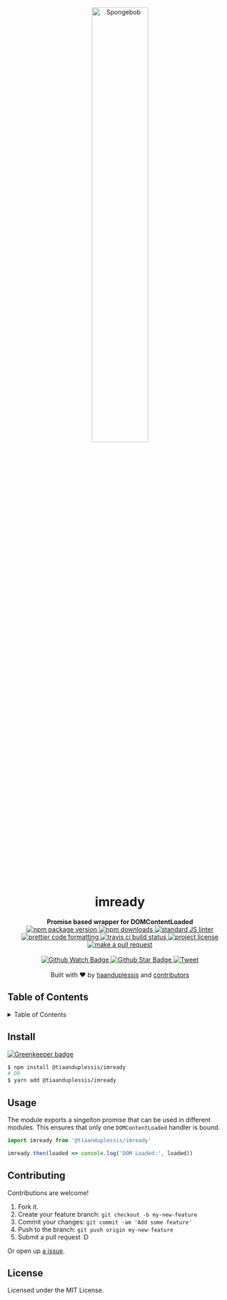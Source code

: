 
<div align="center">
  <img width="50%" src="http://pre06.deviantart.net/ebef/th/pre/i/2016/175/b/a/spongebob_spongebob_squarepants_33210738_2284_2140_by_holmesxeoncore-da7ikxm.jpg" alt="Spongebob"/>
</div>
<h1 align="center">imready</h1>
<div align="center">
  <strong>Promise based wrapper for DOMContentLoaded</strong>
</div>
<div align="center">
  <a href="https://npmjs.org/package/@tiaanduplessis/imready">
    <img src="https://img.shields.io/npm/v/@tiaanduplessis/imready.svg?style=flat-square" alt="npm package version" />
  </a>
  <a href="https://npmjs.org/package/@tiaanduplessis/imready">
  <img src="https://img.shields.io/npm/dm/@tiaanduplessis/imready.svg?style=flat-square" alt="npm downloads" />
  </a>
  <a href="https://github.com/feross/standard">
    <img src="https://img.shields.io/badge/code%20style-standard-brightgreen.svg?style=flat-square" alt="standard JS linter" />
  </a>
  <a href="https://github.com/prettier/prettier">
    <img src="https://img.shields.io/badge/styled_with-prettier-ff69b4.svg?style=flat-square" alt="prettier code formatting" />
  </a>
  <a href="https://travis-ci.org/tiaanduplessis/imready">
    <img src="https://img.shields.io/travis/tiaanduplessis/imready.svg?style=flat-square" alt="travis ci build status" />
  </a>
  <a href="https://github.com/tiaanduplessis/imready/blob/master/LICENSE">
    <img src="https://img.shields.io/npm/l/@tiaanduplessis/imready.svg?style=flat-square" alt="project license" />
  </a>
  <a href="http://makeapullrequest.com">
    <img src="https://img.shields.io/badge/PRs-welcome-brightgreen.svg?style=flat-square" alt="make a pull request" />
  </a>
</div>
<br>
<div align="center">
  <a href="https://github.com/tiaanduplessis/imready/watchers">
    <img src="https://img.shields.io/github/watchers/tiaanduplessis/imready.svg?style=social" alt="Github Watch Badge" />
  </a>
  <a href="https://github.com/tiaanduplessis/imready/stargazers">
    <img src="https://img.shields.io/github/stars/tiaanduplessis/imready.svg?style=social" alt="Github Star Badge" />
  </a>
  <a href="https://twitter.com/intent/tweet?text=Check%20out%20imready!%20https://github.com/tiaanduplessis/imready%20%F0%9F%91%8D">
    <img src="https://img.shields.io/twitter/url/https/github.com/tiaanduplessis/imready.svg?style=social" alt="Tweet" />
  </a>
</div>
<br>
<div align="center">
  Built with ❤︎ by <a href="https://github.com/tiaanduplessis">tiaanduplessis</a> and <a href="https://github.com/tiaanduplessis/imready/contributors">contributors</a>
</div>

<h2>Table of Contents</h2>
<details>
  <summary>Table of Contents</summary>
  <li><a href="#install">Install</a></li>
  <li><a href="#usage">Usage</a></li>
  <li><a href="#contribute">Contribute</a></li>
  <li><a href="#license">License</a></li>
</details>

## Install

[![Greenkeeper badge](https://badges.greenkeeper.io/tiaanduplessis/imready.svg)](https://greenkeeper.io/)

```sh
$ npm install @tiaanduplessis/imready
# OR
$ yarn add @tiaanduplessis/imready
```

## Usage

The module exports a singelton promise that can be used in different modules. This ensures that only one `DOMContentLoaded` handler is bound.

```js
import imready from '@tiaanduplessis/imready'

imready.then(loaded => console.log('DOM Loaded:', loaded))
```

## Contributing

Contributions are welcome!

1. Fork it.
2. Create your feature branch: `git checkout -b my-new-feature`
3. Commit your changes: `git commit -am 'Add some feature'`
4. Push to the branch: `git push origin my-new-feature`
5. Submit a pull request :D

Or open up [a issue](https://github.com/tiaanduplessis/imready/issues).

## License

Licensed under the MIT License.
